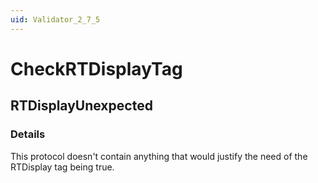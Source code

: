 ```yaml
---
uid: Validator_2_7_5
---
```


# CheckRTDisplayTag

## RTDisplayUnexpected

<!-- Description, Properties, ... sections are auto-generated. -->
<!-- REPLACE ME AUTO-GENERATION -->

### Details

This protocol doesn't contain anything that would justify the need of the RTDisplay tag being true.

<!-- Uncomment to add example code -->
<!--### Example code-->
